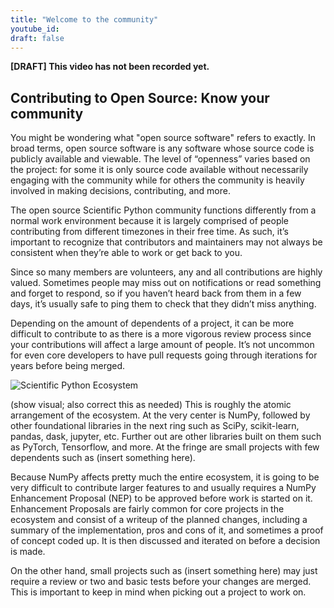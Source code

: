 ```yaml
---
title: "Welcome to the community"
youtube_id:
draft: false
---
```


**[DRAFT] This video has not been recorded yet.**

## Contributing to Open Source: Know your community

You might be wondering what "open source software" refers to exactly.
In broad terms, open source software is any software whose source code is publicly available and viewable.
The level of “openness” varies based on the project: for some it is only source code available without necessarily engaging with the community while for others the community is heavily involved in making decisions, contributing, and more.

The open source Scientific Python  community functions differently from a normal work environment because it is largely comprised of people contributing from different timezones in their free time.
As such, it’s important to recognize that contributors and maintainers may not always be consistent when they’re able to work or get back to you.

Since so many members are volunteers, any and all contributions are highly valued.
Sometimes people may miss out on notifications or read something and forget to respond, so if you haven’t heard back from them in a few days, it’s usually safe to ping them to check that they didn’t miss anything.

Depending on the amount of dependents of a project, it can be more difficult to contribute to as there is a more vigorous review process since your contributions will affect a large amount of people.
It’s not uncommon for even core developers to have pull requests going through iterations for years before being merged.

![Scientific Python Ecosystem](/images/ecosystem.svg)

(show visual; also correct this as needed) This is roughly the atomic arrangement of the ecosystem.
At the very center is NumPy, followed by other foundational libraries in the next ring such as SciPy, scikit-learn, pandas, dask, jupyter, etc.
Further out are other libraries built on them such as PyTorch, Tensorflow, and more.
At the fringe are small projects with few dependents such as (insert something here).

Because NumPy affects pretty much the entire ecosystem, it is going to be very difficult to contribute larger features to and usually requires a NumPy Enhancement Proposal (NEP) to be approved before work is started on it.
Enhancement Proposals are fairly common for core projects in the ecosystem and consist of a writeup of the planned changes, including a summary of the implementation, pros and cons of it, and sometimes a proof of concept coded up.
It is then discussed and iterated on before a decision is made.

On the other hand, small projects such as (insert something here) may just require a review or two and basic tests before your changes are merged.
This is important to keep in mind when picking out a project to work on.
